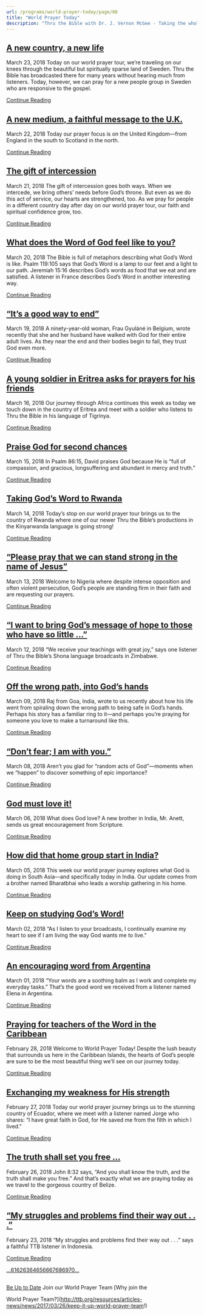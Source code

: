 ```yaml
---
url: /programs/world-prayer-today/page/66
title: "World Prayer Today"
description: "Thru the Bible with Dr. J. Vernon McGee - Taking the whole Word to the whole world"
---
```







## [A new country, a new life](../world-prayer-today/2018/03/23/a-new-country-a-new-life)


March 23, 2018
Today on our world prayer tour, we’re traveling on our knees through the beautiful but spiritually sparse land of Sweden. Thru the Bible has broadcasted there for many years without hearing much from listeners. Today, however, we can pray for a new people group in Sweden who are responsive to the gospel.


[Continue Reading](../world-prayer-today/2018/03/23/a-new-country-a-new-life)




## [A new medium, a faithful message to the U.K.](../world-prayer-today/2018/03/22/a-new-medium-a-faithful-message-to-the-u.k)


March 22, 2018
Today our prayer focus is on the United Kingdom—from England in the south to Scotland in the north. 


[Continue Reading](../world-prayer-today/2018/03/22/a-new-medium-a-faithful-message-to-the-u.k)




## [The gift of intercession](../world-prayer-today/2018/03/21/the-gift-of-intercession)


March 21, 2018
The gift of intercession goes both ways. When we intercede, we bring others’ needs before God’s throne. But even as we do this act of service, our hearts are strengthened, too. As we pray for people in a different country day after day on our world prayer tour, our faith and spiritual confidence grow, too. 


[Continue Reading](../world-prayer-today/2018/03/21/the-gift-of-intercession)




## [What does the Word of God feel like to you?](../world-prayer-today/2018/03/20/what-does-the-word-of-god-feel-like-to-you)


March 20, 2018
The Bible is full of metaphors describing what God’s Word is like. Psalm 119:105 says that God’s Word is a lamp to our feet and a light to our path. Jeremiah 15:16 describes God’s words as food that we eat and are satisfied. A listener in France describes God’s Word in another interesting way.


[Continue Reading](../world-prayer-today/2018/03/20/what-does-the-word-of-god-feel-like-to-you)




## [“It’s a good way to end”](../world-prayer-today/2018/03/19/it-s-a-good-way-to-end)


March 19, 2018
A ninety-year-old woman, Frau Gyuláné in Belgium, wrote recently that she and her husband have walked with God for their entire adult lives. As they near the end and their bodies begin to fail, they trust God even more. 


[Continue Reading](../world-prayer-today/2018/03/19/it-s-a-good-way-to-end)




## [A young soldier in Eritrea asks for prayers for his friends](../world-prayer-today/2018/03/16/a-young-soldier-in-eritrea-asks-for-prayers-for-his-friends)


March 16, 2018
Our journey through Africa continues this week as today we touch down in the country of Eritrea and meet with a soldier who listens to Thru the Bible in his language of Tigrinya. 


[Continue Reading](../world-prayer-today/2018/03/16/a-young-soldier-in-eritrea-asks-for-prayers-for-his-friends)




## [Praise God for second chances](../world-prayer-today/2018/03/15/praise-god-for-second-chances)


March 15, 2018
In Psalm 86:15, David praises God because He is “full of compassion, and gracious, longsuffering and abundant in mercy and truth.”


[Continue Reading](../world-prayer-today/2018/03/15/praise-god-for-second-chances)




## [Taking God’s Word to Rwanda](../world-prayer-today/2018/03/14/taking-god-s-word-to-rwanda)


March 14, 2018
Today’s stop on our world prayer tour brings us to the country of Rwanda where one of our newer Thru the Bible’s productions in the Kinyarwanda language is going strong!


[Continue Reading](../world-prayer-today/2018/03/14/taking-god-s-word-to-rwanda)




## [“Please pray that we can stand strong in the name of Jesus”](../world-prayer-today/2018/03/13/please-pray-that-we-can-stand-strong-in-the-name-of-jesus)


March 13, 2018
Welcome to Nigeria where despite intense opposition and often violent persecution, God’s people are standing firm in their faith and are requesting our prayers. 


[Continue Reading](../world-prayer-today/2018/03/13/please-pray-that-we-can-stand-strong-in-the-name-of-jesus)




## [“I want to bring God’s message of hope to those who have so little …”](../world-prayer-today/2018/03/12/i-want-to-bring-god-s-message-of-hope-to-those-who-have-so-little)


March 12, 2018
“We receive your teachings with great joy,” says one listener of Thru the Bible’s Shona language broadcasts in Zimbabwe. 


[Continue Reading](../world-prayer-today/2018/03/12/i-want-to-bring-god-s-message-of-hope-to-those-who-have-so-little)




## [Off the wrong path, into God’s hands](../world-prayer-today/2018/03/09/off-the-wrong-path-into-god-s-hands)


March 09, 2018
Raj from Goa, India, wrote to us recently about how his life went from spiraling down the wrong path to being safe in God’s hands. Perhaps his story has a familiar ring to it—and perhaps you’re praying for someone you love to make a turnaround like this. 


[Continue Reading](../world-prayer-today/2018/03/09/off-the-wrong-path-into-god-s-hands)




## [“Don’t fear; I am with you.”](../world-prayer-today/2018/03/08/don-t-fear-i-am-with-you-)


March 08, 2018
Aren’t you glad for “random acts of God”—moments when we “happen” to discover something of epic importance? 


[Continue Reading](../world-prayer-today/2018/03/08/don-t-fear-i-am-with-you-)




## [God must love it!](../world-prayer-today/2018/03/06/god-must-love-it!)


March 06, 2018
What does God love? A new brother in India, Mr. Anett, sends us great encouragement from Scripture. 


[Continue Reading](../world-prayer-today/2018/03/06/god-must-love-it!)




## [How did that home group start in India?](../world-prayer-today/2018/03/05/how-did-that-home-group-start-in-india)


March 05, 2018
This week our world prayer journey explores what God is doing in South Asia—and specifically today in India. Our update comes from a brother named Bharatbhai who leads a worship gathering in his home. 


[Continue Reading](../world-prayer-today/2018/03/05/how-did-that-home-group-start-in-india)




## [Keep on studying God’s Word!](../world-prayer-today/2018/03/02/keep-on-studying-god-s-word!)


March 02, 2018
“As I listen to your broadcasts, I continually examine my heart to see if I am living the way God wants me to live."


[Continue Reading](../world-prayer-today/2018/03/02/keep-on-studying-god-s-word!)




## [An encouraging word from Argentina](../world-prayer-today/2018/03/01/an-encouraging-word-from-argentina)


March 01, 2018
“Your words are a soothing balm as I work and complete my everyday tasks.” That’s the good word we received from a listener named Elena in Argentina.


[Continue Reading](../world-prayer-today/2018/03/01/an-encouraging-word-from-argentina)




## [Praying for teachers of the Word in the Caribbean](../world-prayer-today/2018/02/28/praying-for-teachers-of-the-word-in-the-caribbean)


February 28, 2018
Welcome to World Prayer Today! Despite the lush beauty that surrounds us here in the Caribbean Islands, the hearts of God’s people are sure to be the most beautiful thing we’ll see on our journey today.


[Continue Reading](../world-prayer-today/2018/02/28/praying-for-teachers-of-the-word-in-the-caribbean)




## [Exchanging my weakness for His strength](../world-prayer-today/2018/02/27/exchanging-my-weakness-for-his-strength)


February 27, 2018
Today our world prayer journey brings us to the stunning country of Ecuador, where we meet with a listener named Jorge who shares: “I have great faith in God, for He saved me from the filth in which I lived."


[Continue Reading](../world-prayer-today/2018/02/27/exchanging-my-weakness-for-his-strength)




## [The truth shall set you free …](../world-prayer-today/2018/02/26/the-truth-shall-set-you-free)


February 26, 2018
John 8:32 says, “And you shall know the truth, and the truth shall make you free.” And that’s exactly what we are praying today as we travel to the gorgeous country of Belize.


[Continue Reading](../world-prayer-today/2018/02/26/the-truth-shall-set-you-free)




## [“My struggles and problems find their way out . . .”](../world-prayer-today/2018/02/23/my-struggles-and-problems-find-their-way-out-.-.--)


February 23, 2018
“My struggles and problems find their way out . . .” says a faithful TTB listener in Indonesia.


[Continue Reading](../world-prayer-today/2018/02/23/my-struggles-and-problems-find-their-way-out-.-.--)





[...](https://ttb.org/programs/world-prayer-today/page/60)[61](https://ttb.org/programs/world-prayer-today/page/61)[62](https://ttb.org/programs/world-prayer-today/page/62)[63](https://ttb.org/programs/world-prayer-today/page/63)[64](https://ttb.org/programs/world-prayer-today/page/64)[65](https://ttb.org/programs/world-prayer-today/page/65)[66](https://ttb.org/programs/world-prayer-today/page/66)[67](https://ttb.org/programs/world-prayer-today/page/67)[68](https://ttb.org/programs/world-prayer-today/page/68)[69](https://ttb.org/programs/world-prayer-today/page/69)[70](https://ttb.org/programs/world-prayer-today/page/70)[...](https://ttb.org/programs/world-prayer-today/page/71)





## 




[Be Up to Date](http://feeds.feedburner.com/WorldPrayerToday "World Prayer Today RSS Feed")
Join our World Prayer Team
[Why join the  

World Prayer Team?](http://ttb.org/resources/articles-news/news/2017/03/26/keep-it-up-world-prayer-team!)




